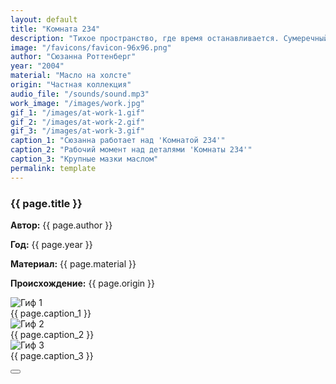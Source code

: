 ```yaml
---
layout: default
title: "Комната 234"
description: "Тихое пространство, где время останавливается. Сумеречный свет мягко касается мебели, создавая игру теней на стенах. В этой комнате каждый предмет хранит свою историю, а стены, наполненные молчанием, становятся свидетелями невидимых мыслей и воспоминаний."
image: "/favicons/favicon-96x96.png"
author: "Сюзанна Роттенберг"
year: "2004"
material: "Масло на холсте"
origin: "Частная коллекция"
audio_file: "/sounds/sound.mp3"
work_image: "/images/work.jpg"
gif_1: "/images/at-work-1.gif"
gif_2: "/images/at-work-2.gif"
gif_3: "/images/at-work-3.gif"
caption_1: "Сюзанна работает над 'Комнатой 234'"
caption_2: "Рабочий момент над деталями 'Комнаты 234'"
caption_3: "Крупные мазки маслом"
permalink: template
---
```


<head>
    <meta charset="UTF-8">
    <meta name="viewport" content="width=device-width, initial-scale=1.0">
    <title>{{ page.title }}</title>
    <link rel="stylesheet" href="{{ '/assets/main.css' | relative_url }}">
</head>

<div class="technical-info">
    <h3>{{ page.title }}</h3>
    <p><strong>Автор:</strong> {{ page.author }}</p>
    <p><strong>Год:</strong> {{ page.year }}</p>
    <p><strong>Материал:</strong> {{ page.material }}</p>
    <p><strong>Происхождение:</strong> {{ page.origin }}</p>
</div>

<div class="gif-large">
    <img src="{{ page.gif_1 }}" alt="Гиф 1">
    <div class="caption">{{ page.caption_1 }}</div>
</div>

<div class="gif-stack">
    <div>
        <img src="{{ page.gif_2 }}" alt="Гиф 2">
        <div class="caption">{{ page.caption_2 }}</div>
    </div>
    <div>
        <img src="{{ page.gif_3 }}" alt="Гиф 3">
        <div class="caption">{{ page.caption_3 }}</div>
    </div>
</div>

<button class="player-button" onclick="toggleAudio()"></button>
<audio id="audio" src="{{ page.audio_file }}"></audio>

<script>
    function toggleAudio() {
        var audio = document.getElementById('audio');
        if (audio.paused) {
            audio.play();
        } else {
            audio.pause();
            audio.currentTime = 0;
        }
    }
</script>
